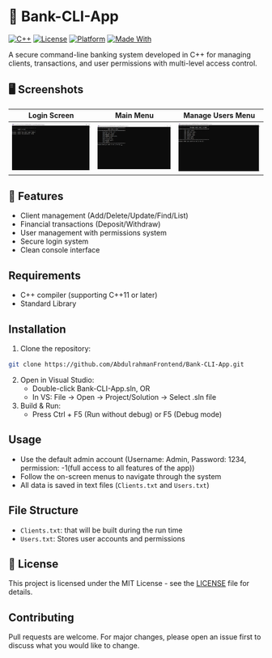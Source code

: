 # 🏦 Bank-CLI-App

[![C++](https://img.shields.io/badge/C++-17-blue.svg)](https://isocpp.org/std/the-standard)
[![License](https://img.shields.io/badge/License-MIT-%23007EC6)](https://opensource.org/licenses/MIT)
[![Platform](https://img.shields.io/badge/Platform-Windows-lightgrey.svg)](https://learn.microsoft.com/en-us/windows)
[![Made With](https://img.shields.io/badge/Made%20With-Visual%20Studio-5C2D91?logo=visual-studio)](https://visualstudio.microsoft.com/)


A secure command-line banking system developed in C++ for managing clients, transactions, and user permissions with multi-level access control.

## 🖥️ Screenshots

| Login Screen | Main Menu | Manage Users Menu |
|--------------|-----------|-------------------|
| ![Login](screenshots/login.png) | ![Main Menu](screenshots/main_menu.png) | ![Manage Users Menu](screenshots/manage_users_menu.png) |

## 🌟 Features
- Client management (Add/Delete/Update/Find/List)
- Financial transactions (Deposit/Withdraw)
- User management with permissions system
- Secure login system
- Clean console interface

## Requirements
- C++ compiler (supporting C++11 or later)
- Standard Library

## Installation
1. Clone the repository:
```bash
git clone https://github.com/AbdulrahmanFrontend/Bank-CLI-App.git
```
2. Open in Visual Studio:
    - Double-click Bank-CLI-App.sln, OR
    - In VS: File → Open → Project/Solution → Select .sln file
3. Build & Run:
    - Press Ctrl + F5 (Run without debug) or F5 (Debug mode)

## Usage
- Use the default admin account (Username: Admin, Password: 1234, permission: -1(full access to all features of the app))
- Follow the on-screen menus to navigate through the system
- All data is saved in text files (`Clients.txt` and `Users.txt`)

## File Structure
- `Clients.txt`: that will be built during the run time
- `Users.txt`: Stores user accounts and permissions

## 📜 License
This project is licensed under the MIT License - see the [LICENSE](LICENSE) file for details.

## Contributing
Pull requests are welcome. For major changes, please open an issue first to discuss what you would like to change.
